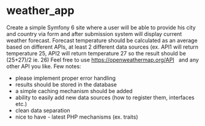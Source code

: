 # weather_app

Create a simple Symfony 6 site where a user will be able to provide his city and country via form and after submission system will display current weather forecast.
Forecast temperature should be calculated as an average based on different APIs, at least 2 different data sources (ex. API1 will return temperature 25, API2 will return temperature 27 so the result should be (25+27)/2 ie. 26)
Feel free to use https://openweathermap.org/API   and any other API you like.
Few notes:
- please implement proper error handling
- results should be stored in the database
- a simple caching mechanism should be added
- ability to easily add new data sources (how to register them, interfaces etc.)
- clean data separation
- nice to have - latest PHP mechanisms (ex. traits)
